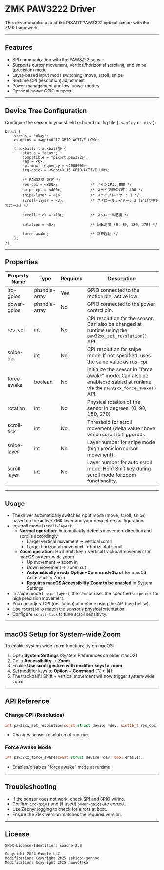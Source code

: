 # ZMK PAW3222 Driver

This driver enables use of the PIXART PAW3222 optical sensor with the ZMK framework.

---

## Features

- SPI communication with the PAW3222 sensor
- Supports cursor movement, vertical/horizontal scrolling, and snipe (precision) mode
- Layer-based input mode switching (move, scroll, snipe)
- Runtime CPI (resolution) adjustment
- Power management and low-power modes
- Optional power GPIO support

---

## Device Tree Configuration

Configure the sensor in your shield or board config file (`.overlay` or `.dtsi`):

```dts
&spi1 {
    status = "okay";
    cs-gpios = <&gpio0 17 GPIO_ACTIVE_LOW>;
    
    trackball: trackball@0 {
        status = "okay";
        compatible = "pixart,paw3222";
        reg = <0>;
        spi-max-frequency = <4000000>;
        irq-gpios = <&gpio0 15 GPIO_ACTIVE_LOW>;
        
        /* PAW3222 設定 */
        res-cpi = <800>;               /* メインCPI: 800 */
        snipe-cpi = <400>;             /* スナイプ時のCPI: 400 */
        snipe-layer = <1>;             /* スナイプレイヤー: 1 */
        scroll-layer = <3>;            /* スクロールレイヤー: 3 (Shift押下でズーム) */

        scroll-tick = <10>;            /* スクロール感度 */
        
        rotation = <0>;                /* 回転角度 (0, 90, 180, 270) */
        
        force-awake;                   /* 常時起動 */
    };
};
```

---

## Properties

| Property Name            | Type          | Required | Description                                                                                                               |
| ------------------------ | ------------- | -------- | ------------------------------------------------------------------------------------------------------------------------- |
| irq-gpios                | phandle-array | Yes      | GPIO connected to the motion pin, active low.                                                                             |
| power-gpios              | phandle-array | No       | GPIO connected to the power control pin.                                                                                  |
| res-cpi                  | int           | No       | CPI resolution for the sensor. Can also be changed at runtime using the `paw32xx_set_resolution()` API.                   |
| snipe-cpi                | int           | No       | CPI resolution for snipe mode. If not specified, uses the same value as res-cpi.                                         |
| force-awake              | boolean       | No       | Initialize the sensor in "force awake" mode. Can also be enabled/disabled at runtime via the `paw32xx_force_awake()` API. |
| rotation                 | int           | No       | Physical rotation of the sensor in degrees. (0, 90, 180, 270)                                                             |
| scroll-tick              | int           | No       | Threshold for scroll movement (delta value above which scroll is triggered).                                              |
| snipe-layer              | int           | No       | Layer number for snipe mode (high precision cursor movement).                                                             |
| scroll-layer             | int           | No       | Layer number for auto scroll mode. Hold Shift key during scroll mode for zoom functionality.                             |

---

## Usage

- The driver automatically switches input mode (move, scroll, snipe) based on the active ZMK layer and your devicetree configuration.
- In scroll mode (`scroll-layer`):
  - **Normal operation**: Automatically detects movement direction and scrolls accordingly
    - Larger vertical movement → vertical scroll
    - Larger horizontal movement → horizontal scroll
  - **Zoom operation**: Hold Shift key + vertical trackball movement for macOS system-wide zoom
    - Up movement → zoom in
    - Down movement → zoom out
    - **Automatically sends Option+Command+Scroll** for macOS Accessibility Zoom
    - **Requires macOS Accessibility Zoom to be enabled** in System Settings
- In snipe mode (`snipe-layer`), the sensor uses the specified `snipe-cpi` for high precision movement.
- You can adjust CPI (resolution) at runtime using the API (see below).
- Use `rotation` to match the sensor's physical orientation.
- Configure `scroll-tick` to tune scroll sensitivity.

---

## macOS Setup for System-wide Zoom

To enable system-wide zoom functionality on macOS:

1. Open **System Settings** (System Preferences on older macOS)
2. Go to **Accessibility** → **Zoom**
3. Enable **Use scroll gesture with modifier keys to zoom**
4. Set modifier keys to **Option + Command** (⌥ + ⌘)
5. The trackball's Shift + vertical movement will now trigger system-wide zoom

---

## API Reference

### Change CPI (Resolution)

```c
int paw32xx_set_resolution(const struct device *dev, uint16_t res_cpi);
```

- Changes sensor resolution at runtime.

### Force Awake Mode

```c
int paw32xx_force_awake(const struct device *dev, bool enable);
```

- Enables/disables "force awake" mode at runtime.

---

## Troubleshooting

- If the sensor does not work, check SPI and GPIO wiring.
- Confirm `irq-gpios` and (if used) `power-gpios` are correct.
- Use Zephyr logging to check for errors at boot.
- Ensure the ZMK version matches the required version.

---

## License

```
SPDX-License-Identifier: Apache-2.0

Copyright 2024 Google LLC
Modifications Copyright 2025 sekigon-gonnoc
Modifications Copyright 2025 nuovotaka
```
